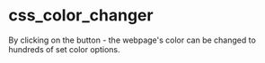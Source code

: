 # css_color_changer
By clicking on the button - the webpage's color can be changed to hundreds of set color options. 
